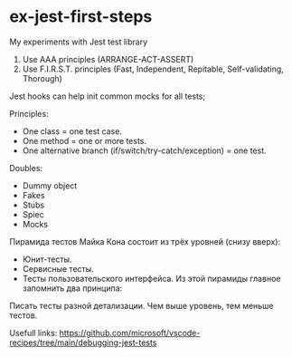 # ex-jest-first-steps

My experiments with Jest test library

1. Use AAA principles (ARRANGE-ACT-ASSERT)
2. Use F.I.R.S.T. principles (Fast, Independent, Repitable, Self-validating, Thorough) 

Jest hooks can help init common mocks for all tests;

Principles:
- One class = one test case.
- One method = one or more tests.
- One alternative branch (if/switch/try-catch/exception) = one test.

Doubles:
- Dummy object
- Fakes
- Stubs
- Spiec
- Mocks 



Пирамида тестов Майка Кона состоит из трёх уровней (снизу вверх):
- Юнит-тесты.
- Сервисные тесты.
- Тесты пользовательского интерфейса.
Из этой пирамиды главное запомнить два принципа:

Писать тесты разной детализации.
Чем выше уровень, тем меньше тестов.



Usefull links:
https://github.com/microsoft/vscode-recipes/tree/main/debugging-jest-tests